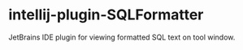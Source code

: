 # intellij-plugin-SQLFormatter

JetBrains IDE plugin for viewing formatted SQL text on tool window.
